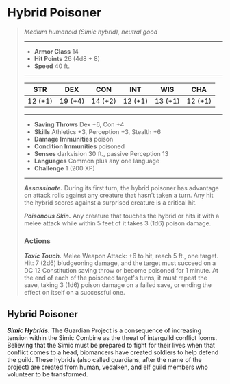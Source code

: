 # Hybrid Poisoner
>*Medium humanoid (Simic hybrid), neutral good*
>___
>- **Armor Class** 14
>- **Hit Points** 26 (4d8 + 8)
>- **Speed** 40 ft.
>___
>|STR|DEX|CON|INT|WIS|CHA|
>|:---:|:---:|:---:|:---:|:---:|:---:|
>|12 (+1)|19 (+4)|14 (+2)|12 (+1)|13 (+1)|12 (+1)|
>___
>- **Saving Throws** Dex +6, Con +4
>- **Skills** Athletics +3, Perception +3, Stealth +6
>- **Damage Immunities** poison
>- **Condition Immunities** poisoned
>- **Senses** darkvision 30 ft., passive Perception 13
>- **Languages** Common plus any one language
>- **Challenge** 1 (200 XP)
>___
>***Assassinate.*** During its first turn, the hybrid poisoner has advantage on attack rolls against any creature that hasn't taken a turn. Any hit the hybrid scores against a surprised creature is a critical hit.  
>
>***Poisonous Skin.*** Any creature that touches the hybrid or hits it with a melee attack while within 5 feet of it takes 3 (1d6) poison damage.  
>
>### Actions
>***Toxic Touch.*** Melee Weapon Attack: +6 to hit, reach 5 ft., one target. Hit: 7 (2d6) bludgeoning damage, and the target must succeed on a DC 12 Constitution saving throw or become poisoned for 1 minute. At the end of each of the poisoned target's turns, it must repeat the save, taking 3 (1d6) poison damage on a failed save, or ending the effect on itself on a successful one.
## Hybrid Poisoner
***Simic Hybrids.*** The Guardian Project is a consequence of increasing tension within the Simic Combine as the threat of interguild conflict looms. Believing that the Simic must be prepared to fight for their lives when that conflict comes to a head, biomancers have created soldiers to help defend the guild. These hybrids (also called guardians, after the name of the project) are created from human, vedalken, and elf guild members who volunteer to be transformed.